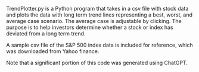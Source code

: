 TrendPlotter.py is a Python program that takes in a csv file with stock data and plots the data with long term trend lines representing a best, worst, and average case scenario. The average case is adjustable by clicking. The purpose is to help investors determine whether a stock or index has deviated from a long term trend.

A sample csv file of the S&P 500 index data is included for reference, which was downloaded from Yahoo finance. 

Note that a significant portion of this code was generated using ChatGPT.
